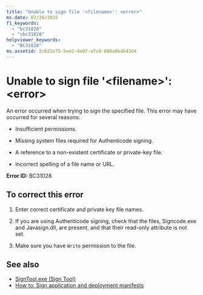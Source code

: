 ```yaml
---
title: "Unable to sign file '<filename>': <error>"
ms.date: 07/20/2015
f1_keywords: 
  - "bc31028"
  - "vbc31028"
helpviewer_keywords: 
  - "BC31028"
ms.assetid: 2cb22e75-5ee2-4e07-afc0-680a0bd543d4
---
```

# Unable to sign file '\<filename>': \<error>
An error occurred when trying to sign the specified file. This error may have occurred for several reasons:  
  
- Insufficient permissions.  
  
- Missing system files required for Authenticode signing.  
  
- A reference to a non-existent certificate or private-key file.  
  
- Incorrect spelling of a file name or URL.  
  
 **Error ID:** BC31028  
  
## To correct this error  
  
1. Enter correct certificate and private key file names.  
  
2. If you are using Authenticode signing, check that the files, Signcode.exe and Javasign.dll, are present, and that their read-only attribute is not set.  
  
3. Make sure you have `Write` permission to the file.  
  
## See also

- [SignTool.exe (Sign Tool)](../../framework/tools/signtool-exe.md)
- [How to: Sign application and deployment manifests](/visualstudio/ide/how-to-sign-application-and-deployment-manifests)

